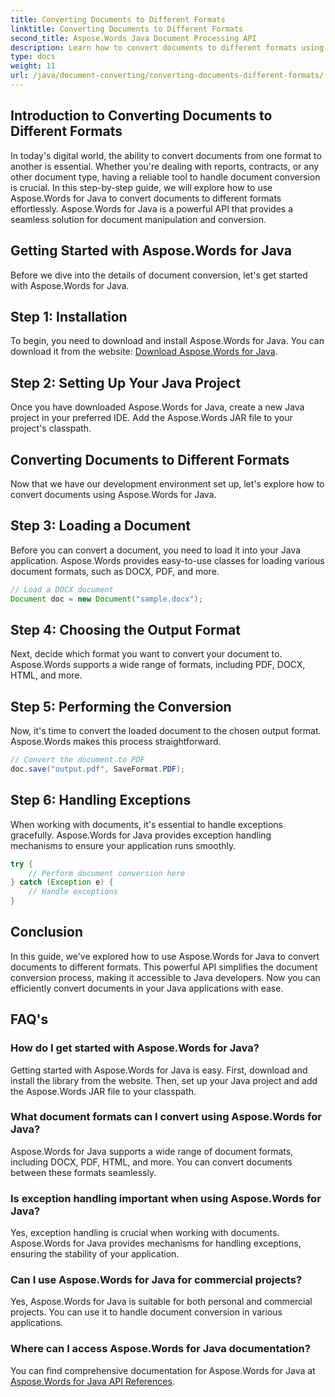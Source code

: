 ```yaml
---
title: Converting Documents to Different Formats
linktitle: Converting Documents to Different Formats
second_title: Aspose.Words Java Document Processing API
description: Learn how to convert documents to different formats using Aspose.Words for Java. Step-by-step guide for efficient document conversion.
type: docs
weight: 11
url: /java/document-converting/converting-documents-different-formats/
---
```


## Introduction to Converting Documents to Different Formats

In today's digital world, the ability to convert documents from one format to another is essential. Whether you're dealing with reports, contracts, or any other document type, having a reliable tool to handle document conversion is crucial. In this step-by-step guide, we will explore how to use Aspose.Words for Java to convert documents to different formats effortlessly. Aspose.Words for Java is a powerful API that provides a seamless solution for document manipulation and conversion.

## Getting Started with Aspose.Words for Java

Before we dive into the details of document conversion, let's get started with Aspose.Words for Java.

## Step 1: Installation

To begin, you need to download and install Aspose.Words for Java. You can download it from the website: [Download Aspose.Words for Java](https://releases.aspose.com/words/java/).

## Step 2: Setting Up Your Java Project

Once you have downloaded Aspose.Words for Java, create a new Java project in your preferred IDE. Add the Aspose.Words JAR file to your project's classpath.

## Converting Documents to Different Formats

Now that we have our development environment set up, let's explore how to convert documents using Aspose.Words for Java.

## Step 3: Loading a Document

Before you can convert a document, you need to load it into your Java application. Aspose.Words provides easy-to-use classes for loading various document formats, such as DOCX, PDF, and more.

```java
// Load a DOCX document
Document doc = new Document("sample.docx");
```

## Step 4: Choosing the Output Format

Next, decide which format you want to convert your document to. Aspose.Words supports a wide range of formats, including PDF, DOCX, HTML, and more.

## Step 5: Performing the Conversion

Now, it's time to convert the loaded document to the chosen output format. Aspose.Words makes this process straightforward.

```java
// Convert the document to PDF
doc.save("output.pdf", SaveFormat.PDF);
```

## Step 6: Handling Exceptions

When working with documents, it's essential to handle exceptions gracefully. Aspose.Words for Java provides exception handling mechanisms to ensure your application runs smoothly.

```java
try {
    // Perform document conversion here
} catch (Exception e) {
    // Handle exceptions
}
```

## Conclusion

In this guide, we've explored how to use Aspose.Words for Java to convert documents to different formats. This powerful API simplifies the document conversion process, making it accessible to Java developers. Now you can efficiently convert documents in your Java applications with ease.

## FAQ's

### How do I get started with Aspose.Words for Java?

Getting started with Aspose.Words for Java is easy. First, download and install the library from the website. Then, set up your Java project and add the Aspose.Words JAR file to your classpath.

### What document formats can I convert using Aspose.Words for Java?

Aspose.Words for Java supports a wide range of document formats, including DOCX, PDF, HTML, and more. You can convert documents between these formats seamlessly.

### Is exception handling important when using Aspose.Words for Java?

Yes, exception handling is crucial when working with documents. Aspose.Words for Java provides mechanisms for handling exceptions, ensuring the stability of your application.

### Can I use Aspose.Words for Java for commercial projects?

Yes, Aspose.Words for Java is suitable for both personal and commercial projects. You can use it to handle document conversion in various applications.

### Where can I access Aspose.Words for Java documentation?

You can find comprehensive documentation for Aspose.Words for Java at [Aspose.Words for Java API References](https://reference.aspose.com/words/java/).
